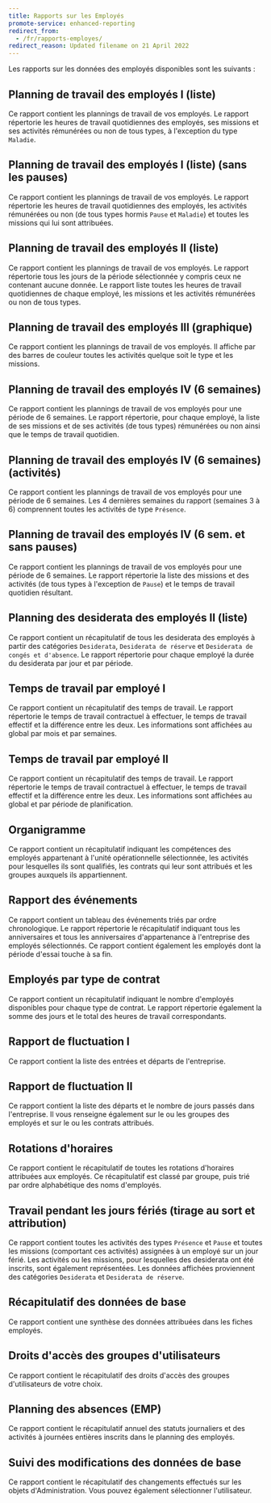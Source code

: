 ```yaml
---
title: Rapports sur les Employés
promote-service: enhanced-reporting
redirect_from:
  - /fr/rapports-employes/
redirect_reason: Updated filename on 21 April 2022
---
```


Les rapports sur les données des employés disponibles sont les suivants :

## Planning de travail des employés I (liste)

Ce rapport contient les plannings de travail de vos employés. Le rapport répertorie les heures de travail quotidiennes des employés, ses missions et ses activités rémunérées ou non de tous types, à l'exception du type `Maladie`.

## Planning de travail des employés I (liste) (sans les pauses)

Ce rapport contient les plannings de travail de vos employés. Le rapport répertorie les heures de travail quotidiennes des employés, les activités rémunérées ou non (de tous types hormis `Pause` et `Maladie`) et toutes les missions qui lui sont attribuées.

## Planning de travail des employés II (liste)

Ce rapport contient les plannings de travail de vos employés. Le rapport répertorie tous les jours de la période sélectionnée y compris ceux ne contenant aucune donnée. Le rapport liste toutes les heures de travail quotidiennes de chaque employé, les missions et les activités rémunérées ou non de tous types.

## Planning de travail des employés III (graphique)

Ce rapport contient les plannings de travail de vos employés. Il affiche par des barres de couleur toutes les activités quelque soit le type et les missions.

## Planning de travail des employés IV (6 semaines)

Ce rapport contient les plannings de travail de vos employés pour une période de 6 semaines. Le rapport répertorie, pour chaque employé, la liste de ses missions et de ses activités (de tous types) rémunérées ou non ainsi que le temps de travail quotidien.

## Planning de travail des employés IV (6 semaines) (activités)

Ce rapport contient les plannings de travail de vos employés pour une période de 6 semaines. Les 4 dernières semaines du rapport (semaines 3 à 6) comprennent toutes les activités de type `Présence`.

## Planning de travail des employés IV (6 sem. et sans pauses)

Ce rapport contient les plannings de travail de vos employés pour une période de 6 semaines. Le rapport répertorie la liste des missions et des activités (de tous types à l'exception de `Pause`) et le temps de travail quotidien résultant.

## Planning des desiderata des employés II (liste)

Ce rapport contient un récapitulatif de tous les desiderata des employés à partir des catégories `Desiderata`, `Desiderata de réserve` et `Desiderata de congés et d'absence`. Le rapport répertorie pour chaque employé la durée du desiderata par jour et par période.

## Temps de travail par employé I

Ce rapport contient un récapitulatif des temps de travail. Le rapport répertorie le temps de travail contractuel à effectuer, le temps de travail effectif et la différence entre les deux. Les informations sont affichées au global par mois et par semaines.

## Temps de travail par employé II

Ce rapport contient un récapitulatif des temps de travail. Le rapport répertorie le temps de travail contractuel à effectuer, le temps de travail effectif et la différence entre les deux. Les informations sont affichées au global et par période de planification.

## Organigramme

Ce rapport contient un récapitulatif indiquant les compétences des employés appartenant à l'unité opérationnelle sélectionnée, les activités pour lesquelles ils sont qualifiés, les contrats qui leur sont attribués et les groupes auxquels ils appartiennent.

## Rapport des événements

Ce rapport contient un tableau des événements triés par ordre chronologique. Le rapport répertorie le récapitulatif indiquant tous les anniversaires et tous les anniversaires d'appartenance à l'entreprise des employés sélectionnés. Ce rapport contient également les employés dont la période d'essai touche à sa fin.

## Employés par type de contrat

Ce rapport contient un récapitulatif indiquant le nombre d'employés disponibles pour chaque type de contrat. Le rapport répertorie également la somme des jours et le total des heures de travail correspondants.

## Rapport de fluctuation I

Ce rapport contient la liste des entrées et départs de l'entreprise.

## Rapport de fluctuation II

Ce rapport contient la liste des départs et le nombre de jours passés dans l'entreprise. Il vous renseigne également sur le ou les groupes des employés et sur le ou les contrats attribués.

## Rotations d'horaires

Ce rapport contient le récapitulatif de toutes les rotations d'horaires attribuées aux employés. Ce récapitulatif est classé par groupe, puis trié par ordre alphabétique des noms d'employés.

## Travail pendant les jours fériés (tirage au sort et attribution)

Ce rapport contient toutes les activités des types `Présence` et `Pause` et toutes les missions (comportant ces activités) assignées à un employé sur un jour férié. Les activités ou les missions, pour lesquelles des desiderata ont été inscrits, sont également représentées. Les données affichées proviennent des catégories `Desiderata` et `Desiderata de réserve`.

## Récapitulatif des données de base

Ce rapport contient une synthèse des données attribuées dans les fiches employés.

## Droits d'accès des groupes d'utilisateurs

Ce rapport contient le récapitulatif des droits d'accès des groupes d'utilisateurs de votre choix.

## Planning des absences (EMP)

Ce rapport contient le récapitulatif annuel des statuts journaliers et des activités à journées entières inscrits dans le planning des employés.

## Suivi des modifications des données de base

Ce rapport contient le récapitulatif des changements effectués sur les objets d'Administration. Vous pouvez également sélectionner l'utilisateur.
